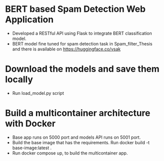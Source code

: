 # BERT based Spam Detection Web Application
- Developed a RESTful API using Flask to integrate BERT classification model.
- BERT model fine tuned for spam detection task in Spam_filter_Thesis and there is available on https://huggingface.co/vsak

# Download the models and save them locally
- Run load_model.py script

#  Build a multicontainer architecture with Docker
- Base app runs on 5000 port and models API runs on 5001 port.
- Build the base image that has the requirements. Run docker build -t base-image:latest . 
- Run docker compose up, to build the multicontainer app.

